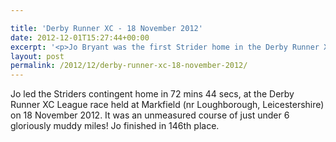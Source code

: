 ```yaml
---

title: 'Derby Runner XC - 18 November 2012'
date: 2012-12-01T15:27:44+00:00
excerpt: '<p>Jo Bryant was the first Strider home in the Derby Runner XC.</p>'
layout: post
permalink: /2012/12/derby-runner-xc-18-november-2012/
---
```

Jo led the Striders contingent home in 72 mins 44 secs, at the Derby Runner XC League race held at Markfield (nr Loughborough, Leicestershire) on 18 November 2012. It was an unmeasured course of just under 6 gloriously muddy miles! Jo finished in 146th place.